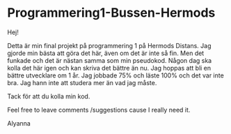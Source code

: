 # Programmering1-Bussen-Hermods
Hej!

Detta är min final projekt på programmering 1 på Hermods Distans. 
Jag gjorde min bästa att göra det här, även om det är inte så fin. Men det funkade och det är nästan samma som min pseudokod.
Någon dag ska kolla det här igen och kan skriva det bättre än nu. Jag hoppas att bli en bättre utvecklare om 1 år.
Jag jobbade 75% och läste 100% och det var inte bra. Jag hann inte att studera mer än vad jag måste.

Tack för att du kolla min kod.

Feel free to leave comments /suggestions cause I really need it.

Alyanna
